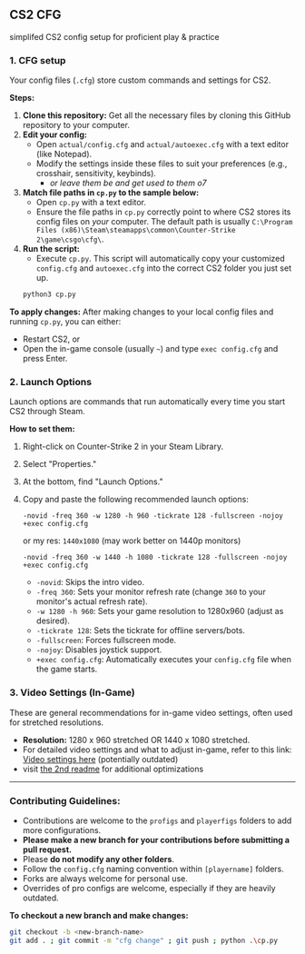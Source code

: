 ﻿## CS2 CFG

simplifed CS2 config setup for proficient play & practice

### 1\. CFG setup

Your config files (`.cfg`) store custom commands and settings for CS2.

**Steps:**

1.  **Clone this repository:** Get all the necessary files by cloning this GitHub repository to your computer.
2.  **Edit your config:**
    * Open `actual/config.cfg` and `actual/autoexec.cfg` with a text editor (like Notepad).
    * Modify the settings inside these files to suit your preferences (e.g., crosshair, sensitivity, keybinds).
      * *or leave them be and get used to them o7*
3.  **Match file paths in `cp.py` to the sample below:**
    * Open `cp.py` with a text editor.
    * Ensure the file paths in `cp.py` correctly point to where CS2 stores its config files on *your* computer. The default path is usually `C:\Program Files (x86)\Steam\steamapps\common\Counter-Strike 2\game\csgo\cfg\`.
   4. **Run the script:**
       * Execute `cp.py`. This script will automatically copy your customized `config.cfg` and `autoexec.cfg` into the correct CS2 folder you just set up.
       ```bash
       python3 cp.py
      ```

**To apply changes:**
After making changes to your local config files and running `cp.py`, you can either:

* Restart CS2, or
* Open the in-game console (usually `~`) and type `exec config.cfg` and press Enter.

### 2\. Launch Options

Launch options are commands that run automatically every time you start CS2 through Steam.

**How to set them:**

1.  Right-click on Counter-Strike 2 in your Steam Library.

2.  Select "Properties."

3.  At the bottom, find "Launch Options."

4.  Copy and paste the following recommended launch options:

    ```
    -novid -freq 360 -w 1280 -h 960 -tickrate 128 -fullscreen -nojoy +exec config.cfg
    ```
    or my res: `1440x1080` (may work better on 1440p monitors)
    ```
    -novid -freq 360 -w 1440 -h 1080 -tickrate 128 -fullscreen -nojoy +exec config.cfg
    ```

    * `-novid`: Skips the intro video.
    * `-freq 360`: Sets your monitor refresh rate (change `360` to your monitor's actual refresh rate).
    * `-w 1280 -h 960`: Sets your game resolution to 1280x960 (adjust as desired).
    * `-tickrate 128`: Sets the tickrate for offline servers/bots.
    * `-fullscreen`: Forces fullscreen mode.
    * `-nojoy`: Disables joystick support.
    * `+exec config.cfg`: Automatically executes your `config.cfg` file when the game starts.

### 3\. Video Settings (In-Game)

These are general recommendations for in-game video settings, often used for stretched resolutions.

* **Resolution:** 1280 x 960 stretched OR 1440 x 1080 stretched.
* For detailed video settings and what to adjust in-game, refer to this link: [Video settings here](https://github.com/tzdanows/cs2-cfg/blob/main/actual/cs2_video.txt) (potentially outdated)
* visit [the 2nd readme](https://github.com/tzdanows/cs2-cfg/blob/main/readme-2.md) for additional optimizations


---

### Contributing Guidelines:

* Contributions are welcome to the `profigs` and `playerfigs` folders to add more configurations.
* **Please make a new branch for your contributions before submitting a pull request.**
* Please **do not modify any other folders**.
* Follow the `config.cfg` naming convention within `[playername]` folders.
* Forks are always welcome for personal use.
* Overrides of pro configs are welcome, especially if they are heavily outdated.

**To checkout a new branch and make changes:**

```bash
git checkout -b <new-branch-name>
git add . ; git commit -m "cfg change" ; git push ; python .\cp.py
```